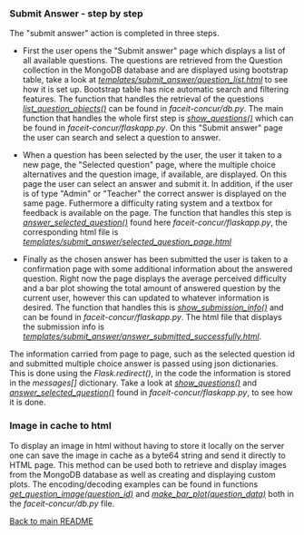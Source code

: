 ### Submit Answer - step by step
The "submit answer" action is completed in three steps.

- First the user opens the "Submit answer" page which displays a list of all available questions. The questions are retrieved from the Question collection in the MongoDB database and are displayed using bootstrap table, take a look at [*templates/submit_answer/question_list.html*](https://github.com/damianovar/faceit-concur/blob/main/templates/submit_answer/question_list.html) to see how it is set up. Bootstrap table has nice automatic search and filtering features. The function that handles the retrieval of the questions [*list_question_objects()*](https://github.com/damianovar/faceit-concur/blob/eac077a996c70e20396e203df78b7914afed0886/db.py#L48-L67) can be found in *faceit-concur/db.py*. The main function that handles the whole first step is [*show_questions()*](https://github.com/damianovar/faceit-concur/blob/eac077a996c70e20396e203df78b7914afed0886/flaskapp.py#L150-L160) which can be found in *faceit-concur/flaskapp.py*. On this "Submit answer" page the user can search and select a question to answer.


- When a question has been selected by the user, the user it taken to a new page, the "Selected question" page, where the multiple choice alternatives and the question image, if available, are displayed. On this page the user can select an answer and submit it. In addition, if the user is of type "Admin" or "Teacher" the correct answer is displayed on the same page. Futhermore a difficulty rating system and a textbox for feedback is available on the page. The function that handles this step is [*answer_selected_question()*](https://github.com/damianovar/faceit-concur/blob/eac077a996c70e20396e203df78b7914afed0886/flaskapp.py#L150-L160) found here *faceit-concur/flaskapp.py*, the corresponding html file is  [*templates/submit_answer/selected_question_page.html*](https://github.com/damianovar/faceit-concur/blob/main/templates/submit_answer/selected_question_page.html)


- Finally as the chosen answer has been submitted the user is taken to a confirmation page with some additional information about the answered question. Right now the page displays the average perceived difficulty and a bar plot showing the total amount of answered question by the current user, however this can updated to whatever information is desired. The function that handles this is [*show_submission_info()*](https://github.com/damianovar/faceit-concur/blob/eac077a996c70e20396e203df78b7914afed0886/flaskapp.py#L199-L218) and can be found in *faceit-concur/flaskapp.py*. The html file that displays the submission info is [*templates/submit_answer/answer_submitted_successfully.html*](https://github.com/damianovar/faceit-concur/blob/main/templates/submit_answer/answer_submitted_successfully.html).

The information carried from page to page, such as the selected question id and submitted multiple choice answer is passed using json dictionaries. This is done using the *Flask.redirect()*, in the code the information is stored in the *messages[]* dictionary. Take a look at [*show_questions()*](https://github.com/damianovar/faceit-concur/blob/eac077a996c70e20396e203df78b7914afed0886/flaskapp.py#L150-L160) and [*answer_selected_question()*](https://github.com/damianovar/faceit-concur/blob/eac077a996c70e20396e203df78b7914afed0886/flaskapp.py#L150-L160) found in *faceit-concur/flaskapp.py*, to see how it is done.

### Image in cache to html

To display an image in html without having to store it locally on the server one can save the image in cache as a byte64 string and send it directly to HTML page.
This method can be used both to retrieve and display images from the MongoDB database as well as creating and displaying custom plots. The encoding/decoding examples can be found in functions [*get_question_image(question_id)*](https://github.com/damianovar/faceit-concur/blob/eac077a996c70e20396e203df78b7914afed0886/db.py#L112-L126) and [*make_bar_plot(question_data)*](https://github.com/damianovar/faceit-concur/blob/eac077a996c70e20396e203df78b7914afed0886/db.py#L158-L210) both in the *faceit-concur/db.py* file.

[Back to main README](https://github.com/damianovar/faceit-concur)
